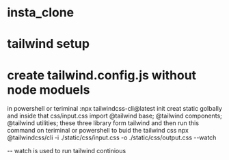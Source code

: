 # insta_clone

# tailwind setup

# create tailwind.config.js without node moduels

in powershell or teriminal :npx tailwindcss-cli@latest init
creat static golbally and inside that css/input.css
import @tailwind base; @tailwind components; @tailwind utilities; these three library form tailwind
and then run this command on teriminal or powershell to buid the tailwind css
npx @tailwindcss/cli -i ./static/css/input.css -o ./static/css/output.css --watch

-- watch is used to run tailwind continious
